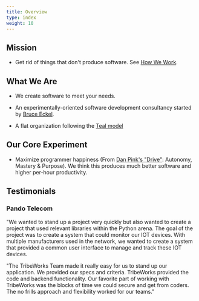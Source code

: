 ```yaml
---
title: Overview
type: index
weight: 10
---
```


## Mission

-   Get rid of things that don't produce software. See [How We Work](https://tribeworks.software/how/).

## What We Are

-   We create software to meet your needs.

-   An experimentally-oriented software development consultancy started
    by [Bruce Eckel](https://www.mindviewllc.com/).

-   A flat organization following the [Teal
    model](http://www.reinventingorganizations.com/uploads/2/1/9/8/21988088/140305_laloux_reinventing_organizations.pdf)

## Our Core Experiment

-   Maximize programmer happiness (From
    [Dan Pink's "Drive"](https://youtu.be/u6XAPnuFjJc): Autonomy,
    Mastery & Purpose). We think this produces much better software and
    higher per-hour productivity.

## Testimonials

### Pando Telecom

"We wanted to stand up a project very quickly but also wanted to create a
project that used relevant libraries within the Python arena. The goal of the
project was to create a system that could monitor our IOT devices. With
multiple manufacturers used in the network, we wanted to create a system that
provided a common user interface to manage and track these IOT devices.

"The TribeWorks Team made it really easy for us to stand up our application. We
provided our specs and criteria. TribeWorks provided the code and backend
functionality. Our favorite part of working with TribeWorks was the blocks of
time we could secure and get from coders. The no frills approach and
flexibility worked for our teams."

